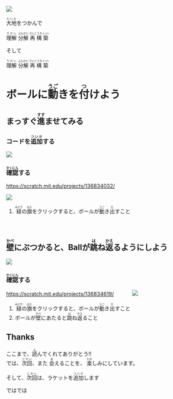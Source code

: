 ![](magic.png)

<ruby>大地<rt>だいち</rt></ruby>をつかんで

<ruby>理解<rt>りかい</rt></ruby> <ruby>分解<rt>ぶんかい</rt></ruby> <ruby>再構築<rt>さいこうちく</></ruby>

そして

<ruby>理解<rt>りかい</rt></ruby> <ruby>分解<rt>ぶんかい</rt></ruby> <ruby>再構築<rt>さいこうちく</></ruby>




# ボールに<ruby>動<rt>うご</rt></ruby>きを<ruby>付<rt>つ</rt></ruby>けよう


## まっすぐ<ruby>進<rt>すす</rt></ruby>ませてみる

### コードを<ruby>追加<rt>ついか</rt></ruby>する
![](v001.png)




### <ruby>確認<rt>かくにん</rt></ruby>する

https://scratch.mit.edu/projects/136834032/

![](v002.png)

1. <ruby>緑<rt>みどり</rt></ruby>の<ruby>旗<rt>はた</rt></ruby>をクリックすると、ボールが<ruby>動<rt>うご</rt></ruby>き<ruby>出<rt>だ</rt></ruby>すこと


　

## <ruby>壁<rt>かべ</rt></ruby>にぶつかると、Ballが<ruby>跳<rt>は</rt></ruby>ね<ruby>返<rt>かえ</rt></ruby>るようにしよう

![](v003.png)

### <ruby>確認<rt>かくにん</rt></ruby>する
https://scratch.mit.edu/projects/136834619/
　　　
![](v004.png)

1. <ruby>緑<rt>みどり</rt></ruby>の<ruby>旗<rt>はた</rt></ruby>をクリックすると、ボールが<ruby>動<rt>うご</rt></ruby>き<ruby>出<rt>だ</rt></ruby>すこと
2. ボールが<ruby>壁<rt>かべ</rt></ruby>にあたると<ruby>跳<rt>は</rt></ruby>ね<ruby>返<rt>かえ</rt></ruby>ること



## Thanks
<div>
ここまで、<ruby>読<rt>よ</rt></ruby>んでくれてありがとう!!
</div>

<div>
では、<ruby>次回<rt>じかい</rt><ruby>、また
<ruby>会<rt>あ</rt></ruby>えることを、
<ruby>楽<rt>たの</rt></ruby>しみにしています。
</div>

そして、<ruby>次回<rt>じかい</rt></ruby>は、ラケットを<ruby>追加<rt>ついか</rt></ruby>します

<div>
ではでは
</div>
